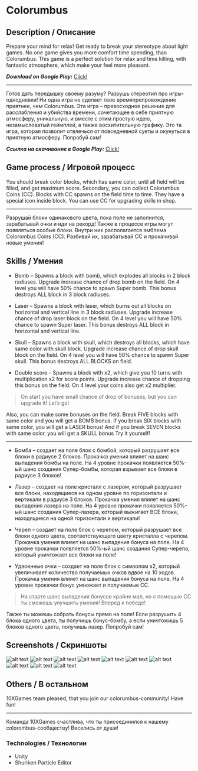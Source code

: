 # Colorumbus
## Description / Описание

Prepare your mind for relax! Get ready to break your stereotype about light games. No one game gives you more comfort time spending, than Colorumbus. This game is a perfect solution for relax and time killing, with fantastic atmosphere, which make your feel more pleasant.

***Download on Google Play:*** [Click!](https://play.google.com/store/apps/details?id=com.tenxgames.colorumbus)

---

Готов дать передышку своему разуму? Разрушь стереотип про игры-однодневки! Ни одна игра не сделает твое времяпрепровождение приятнее, чем Colorumbus. Эта игра – превосходное решение для расслабления и убийства времени, сочетающее в себе приятную атмосферу, уникальную, и вместе с этим простую идею, незамысловатый геймплей, а также восхитительную графику. Это та игра, которая позволит отвлечься от повседневной суеты и окунуться в приятную атмосферу. Попробуй сам!

 ***Ссылка на скачивание в Google Play:*** [Click!](https://play.google.com/store/apps/details?id=com.tenxgames.colorumbus)

## Game process / Игровой процесс

You should break color blocks, which has same color, until all field will be filled, and get maximum score. Secondary, you can collect Colorumbus Coins (CC). Blocks with CC spawns on the field time to time. They have a special icon inside block. You can use CC for upgrading skills in shop.

---

Разрушай блоки одинакового цвета, пока поле не заполнится, зарабатывай очки и иди на рекорд! Также в процессе игры могут появляться особые блоки. Внутри них располагается эмблема Colorombus Coins (CC). Разбивай их, зарабатывай CC и прокачивай новые умения!

 

## Skills / Умения

* Bomb – Spawns a block with bomb, which explodes all blocks in 2 block radiuses. Upgrade increase chance of drop bomb on the field. On 4 level you will have 50% chance to spawn Super bomb. This bonus destroys ALL block in 3 block radiuses.

* Laser – Spawns a block with laser, which burns out all blocks on horizontal and vertical line in 3 block radiuses. Upgrade increase chance of drop laser block on the field. On 4 level you will have 50% chance to spawn Super laser. This bonus destroys ALL block in horizontal and vertical line.

* Skull – Spawns a block with skull, which destroys all blocks, which have same color with skull block. Upgrade increase chance of drop skull block on the field. On 4 level you will have 50% chance to spawn Super skull. This bonus destroys ALL BLOCKS on field.

* Double score – Spawns a block with x2, which give you 10 turns with multiplication x2 for score points. Upgrade increase chance of dropping this bonus on the field. On 4 level your coins also get x2 multiplier.

> On start you have small chance of drop of bonuses, but you can upgrade it! Let’s go!

<aside class="success">
Also, you can make some bonuses on the field. Break FIVE blocks with same color and you will get a BOMB bonus. If you break SIX blocks with same color, you will get a LASER bonus! And if you break SEVEN blocks with same color, you will get a SKULL bonus Try it yourself!
</aside>

---

* Бомба – создает на поле блок с бомбой, который разрушает все блоки в радиусе 2 блоков. Прокачка умения влияет на шанс выпадения бомбы на поле. На 4 уровне прокачки появляется 50%-ый шанс создания Супер-бомбы, которая взрывает все блоки в радиусе 3 блоков!

* Лазер – создает на поле кристалл с лазером, который разрушает все блоки, находящиеся на одном уровне по горизонтали и вертикали в радиусе 3 блоков. Прокачка умения влияет на шанс выпадения лазера на поле. На 4 уровне прокачки появляется 50%-ый шанс создания Супер-лазера, который выжигает ВСЕ блоки, находящиеся на одной горизонтали и вертикали!

* Череп – создает на поле блок с черепом, который разрушает все блоки одного цвета, соответствующего цвету кристалла с черепом. Прокачка умения влияет на шанс выпадения бонуса на поле. На 4 уровне прокачки появляется 50%-ый шанс создания Супер-черепа, который уничтожает все блоки на поле!

* Удвоенные очки – создает на поле блок с символом х2, который увеличивает количество получаемых очков вдвое на 10 ходов. Прокачка умения влияет на шанс выпадения бонуса на поле. На 4 уровне прокачки бонус умножает и получаемые СС.

> На старте шанс выпадения бонусов крайне мал, но с помощью СС ты сможешь улучшить умения! Вперед к победе!

<aside class="success">
Также ты можешь собрать бонусы прямо на поле! Если разрушить 4 блока одного цвета, ты получишь бонус-бомбу, а если уничтожишь 5 блоков одного цвета, получишь лазер. Попробуй сам!
</aside>

 

## Screenshots / Скриншоты

![alt text](https://raw.github.com/CakeWalker1337/Colorumbus/master/github/screenshots/Screen1_en.jpg)
![alt text](https://raw.github.com/CakeWalker1337/Colorumbus/master/github/screenshots/Screen1_ru.jpg)
![alt text](https://raw.github.com/CakeWalker1337/Colorumbus/master/github/screenshots/Screen2_en.jpg)
![alt text](https://raw.github.com/CakeWalker1337/Colorumbus/master/github/screenshots/Screen2_ru.jpg)
![alt text](https://raw.github.com/CakeWalker1337/Colorumbus/master/github/screenshots/Screen3_en.jpg)
![alt text](https://raw.github.com/CakeWalker1337/Colorumbus/master/github/screenshots/Screen3_ru.jpg)
![alt text](https://raw.github.com/CakeWalker1337/Colorumbus/master/github/screenshots/Screen4_en.jpg)
![alt text](https://raw.github.com/CakeWalker1337/Colorumbus/master/github/screenshots/Screen4_ru.jpg)
![alt text](https://raw.github.com/CakeWalker1337/Colorumbus/master/github/screenshots/Screen5_en.jpg)
![alt text](https://raw.github.com/CakeWalker1337/Colorumbus/master/github/screenshots/Screen5_ru.jpg)



## Others / В остальном

10XGames team pleased, that you join our colorumbus-community! Have fun!

---

Команда 10XGames счастлива, что ты присоединился к нашему colorombus-сообществу! Веселись от души!

 

### Technologies / Технологии

* Unity
* Shuriken Particle Editor

